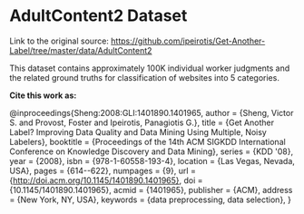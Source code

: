 # AdultContent2 Dataset

Link to the original source: https://github.com/ipeirotis/Get-Another-Label/tree/master/data/AdultContent2

This dataset contains approximately 100K individual worker judgments and the related ground truths for classification of websites into 5 categories. 

**Cite this work as:**

@inproceedings{Sheng:2008:GLI:1401890.1401965,
 author = {Sheng, Victor S. and Provost, Foster and Ipeirotis, Panagiotis G.},
 title = {Get Another Label? Improving Data Quality and Data Mining Using Multiple, Noisy Labelers},
 booktitle = {Proceedings of the 14th ACM SIGKDD International Conference on Knowledge Discovery and Data Mining},
 series = {KDD '08},
 year = {2008},
 isbn = {978-1-60558-193-4},
 location = {Las Vegas, Nevada, USA},
 pages = {614--622},
 numpages = {9},
 url = {http://doi.acm.org/10.1145/1401890.1401965},
 doi = {10.1145/1401890.1401965},
 acmid = {1401965},
 publisher = {ACM},
 address = {New York, NY, USA},
 keywords = {data preprocessing, data selection},
}
